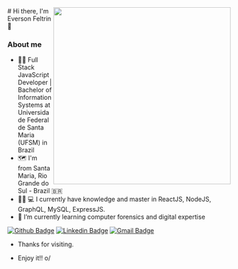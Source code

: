 <img align="right" width="400" border-radius= 50% height="400" src="https://i.pinimg.com/564x/2a/d5/58/2ad558557717da44df3977299f4af90a.jpg">
# Hi there, I'm Everson Feltrin 👋

### About me 

- 👨‍💻 Full Stack JavaScript Developer | Bachelor of Information Systems at Universidade Federal de Santa Maria (UFSM) in Brazil
- 🗺 I'm from Santa Maria, Rio Grande do Sul - Brazil 🇧🇷
- 🧙‍♂ 💻 I currently have knowledge and master in ReactJS, NodeJS, GraphQL, MySQL, ExpressJS.
- 🌱 I’m currently learning computer forensics and digital expertise

[![Github Badge](https://img.shields.io/badge/-Github-000?style=flat-square&logo=Github&logoColor=white&link=https://github.com/felipecarpes)](https://https://github.com/EversonFeltrin)
[![Linkedin Badge](https://img.shields.io/badge/-LinkedIn-blue?style=flat-square&logo=Linkedin&logoColor=white&link=https://www.linkedin.com/in/felipe-carpes-b3aa9b186/)](https://www.linkedin.com/in/eversonfeltrin/)
[![Gmail Badge](https://img.shields.io/badge/-Gmail-c14438?style=flat-square&logo=Gmail&logoColor=white&link=mailto:carpesz94@gmail.com)](mailto:efeltrin@inf.ufsm.br)

 - Thanks for visiting. 

- Enjoy it!! o/
